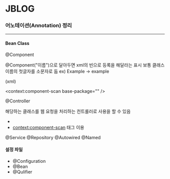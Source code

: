 # JBLOG

 ### 어노테이션(Annotation) 정리
 * * *
#### Bean Class
 @Component
 
  @Component("이름")으로 달아두면 xml의 빈으로 등록을 해달라는 표시
  보통 클래스 이름의 첫글자를 소문자로 둠
  ex) Example -> example
  
  (xml)
  
  <context:component-scan base-package="" />
  
 @Controller
 
  해당하는 클래스를 웹 요청을 처리하는 컨트롤러로 사용을 할 수 있음
  + <bean id="클래스 이름" class="..package.클래스이름" />
  + <context:component-scan> 태그 이용
  
 @Service
 @Repository
 @Autowired
 @Named

#### 설정 파일
* @Configuration
* @Bean
* @Qulifier
